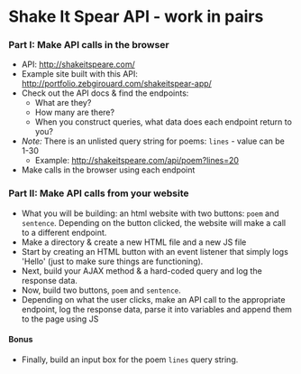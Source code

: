 # Shake It Spear API - work in pairs

### Part I: Make API calls in the browser
- API: http://shakeitspeare.com/
- Example site built with this API: http://portfolio.zebgirouard.com/shakeitspear-app/
- Check out the API docs & find the endpoints:
  - What are they?
  - How many are there?
  - When you construct queries, what data does each endpoint return to you?
- *Note:* There is an unlisted query string for poems: `lines` - value can be 1-30
  - Example: http://shakeitspeare.com/api/poem?lines=20
- Make calls in the browser using each endpoint

### Part II: Make API calls from your website
- What you will be building: an html website with two buttons: `poem` and `sentence`. Depending on the button clicked, the website will make a call to a different endpoint.
- Make a directory & create a new HTML file and a new JS file
- Start by creating an HTML button with an event listener that simply logs 'Hello' (just to make sure things are functioning).
- Next, build your AJAX method & a hard-coded query and log the response data.
- Now, build two buttons, `poem` and `sentence`.
- Depending on what the user clicks, make an API call to the appropriate endpoint, log the response data, parse it into variables and append them to the page using JS

#### Bonus
- Finally, build an input box for the poem `lines` query string.
